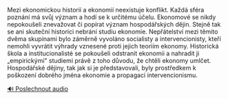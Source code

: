 
Mezi ekonomickou historií a ekonomií neexistuje konflikt. Každá sféra poznání má svůj význam a hodí se k určitému účelu. Ekonomové se nikdy nepokoušeli znevažovat či popírat význam hospodářských dějin. Stejně tak se ani skuteční historici nebrání studiu ekonomie. Nepřátelství mezi těmito dvěma skupinami bylo záměrně vyvoláno socialisty a intervencionisty, kteří nemohli vyvrátit výhrady vznesené proti jejich teoriím ekonomy. Historická škola a institucionalisté se pokoušeli odstranit ekonomii a nahradit ji „empirickými" studiemi právě z toho důvodu, že chtěli ekonomy umlčet. Hospodářské dějiny, tak jak si je představovali, byly prostředkem k poškození dobrého jména ekonomie a propagaci intervencionismu.

[🔊 Poslechnout audio](/data/7-paragraphs/audio/chapter_169/para_004-Mezi-ekonomickou-histori-a-ekonomi-neexistuje-ko.mp3)

